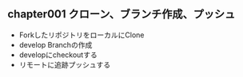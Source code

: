 ## chapter001 クローン、ブランチ作成、プッシュ
- ForkしたリポジトリをローカルにClone
- develop Branchの作成
- developにcheckoutする
- リモートに追跡プッシュする